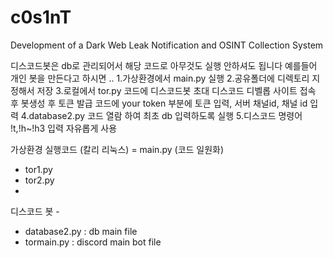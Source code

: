 # c0s1nT
Development of a Dark Web Leak Notification and OSINT Collection System


디스코드봇은 db로 관리되어서 해당 코드로 아무것도 실행 안하셔도 됩니다
예를들어  개인 봇을 만든다고 하시면 ..
1.가상환경에서 main.py 실행
2.공유폴더에 디렉토리 지정해서 저장
3.로컬에서 tor.py 코드에 디스코드봇 초대 디스코드 디벨롭 사이트 접속 후 봇생성 후 토큰 발급 코드에 your token 부분에 토큰 입력, 서버 채널id, 채널 id  입력 
4.database2.py 코드 열람 하여 최초 db 입력하도록 실행 
5.디스코드 명령어 !t,!h~!h3 입력 자유롭게 사용


가상환경 실행코드 (칼리 리눅스)
= main.py (코드 일원화)
- tor1.py
- tor2.py
- 
디스코드 봇 - 
- database2.py : db main file
- tormain.py : discord main bot file
  
